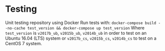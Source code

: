 # Testing
Unit testing repository using Docker
Run tests with:
`docker-compose build --no-cache test_version && docker-compose up test_version`
Where `test_version` is `v2017b_ub`, `v2015b_ub`, `v2014b_ub` in order to test on an Ubuntu 16.04 (LTS) system or `v2017b_cs`, `v2015b_cs`, `v2014b_cs` to test on a CentOS 7 system.

